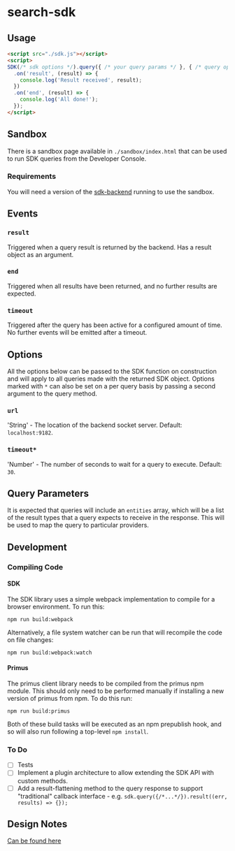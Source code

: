 # search-sdk

## Usage

```html
<script src="./sdk.js"></script>
<script>
SDK(/* sdk options */).query({ /* your query params */ }, { /* query options */ })
  .on('result', (result) => {
    console.log('Result received', result);
  })
  .on('end', (result) => {
    console.log('All done!');
  });
</script>
```

## Sandbox

There is a sandbox page available in `./sandbox/index.html` that can be used to run SDK queries from the Developer Console.

### Requirements

You will need a version of the [sdk-backend](https://github.com/numo-labs/sdk-backend) running to use the sandbox.

## Events

### `result`

Triggered when a query result is returned by the backend. Has a result object as an argument.

### `end`

Triggered when all results have been returned, and no further results are expected.

### `timeout`

Triggered after the query has been active for a configured amount of time. No further events will be emitted after a timeout.

## Options

All the options below can be passed to the SDK function on construction and will apply to all queries made with the returned SDK object. Options marked with `*` can also be set on a per query basis by passing a second argument to the query method.

### `url`

'String' - The location of the backend socket server. Default: `localhost:9182`.

### `timeout*`

'Number' - The number of seconds to wait for a query to execute. Default: `30`.

## Query Parameters

It is expected that queries will include an `entities` array, which will be a list of the result types that a query expects to receive in the response. This will be used to map the query to particular providers.

## Development

### Compiling Code

#### SDK

The SDK library uses a simple webpack implementation to compile for a browser environment. To run this:

```shell
npm run build:webpack
```

Alternatively, a file system watcher can be run that will recompile the code on file changes:

```shell
npm run build:webpack:watch
```

#### Primus

The primus client library needs to be compiled from the primus npm module. This should only need to be performed manually if installing a new version of primus from npm. To do this run:

```shell
npm run build:primus
```

Both of these build tasks will be executed as an npm prepublish hook, and so will also run following a top-level `npm install`.

### To Do

* [ ] Tests
* [ ] Implement a plugin architecture to allow extending the SDK API with custom methods.
* [ ] Add a result-flattening method to the query response to support "traditional" callback interface - e.g. `sdk.query({/*...*/}).result((err, results) => {});`

## Design Notes

[Can be found here](./notes)
